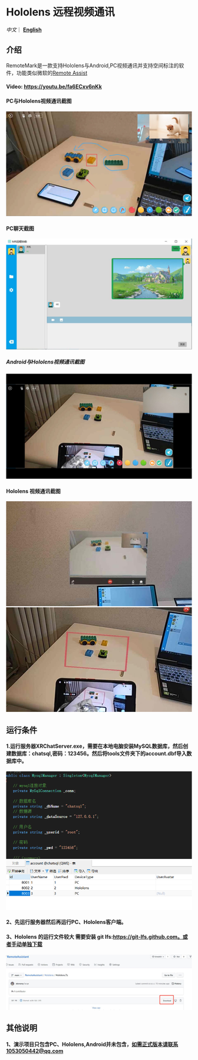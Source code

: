 # Hololens 远程视频通讯

*中文*｜ [**English**](README_en.md) 

## 介绍
RemoteMark是一款支持Hololens与Android,PC视频通讯并支持空间标注的软件，功能类似微软的[Remote Assist](https://docs.microsoft.com/en-us/dynamics365/mixed-reality/remote-assist/ra-overview)
#### Video: https://youtu.be/fa6ECxv6nKk
#### PC与Hololens视频通讯截图
![Image text](Image/pc.jpg)
#### PC聊天截图
![Image text](Image/pc_chat.jpg)
##### Android与Hololens视频通讯截图
![Image text](Image/android.jpg)
#### Hololens 视频通讯截图
![Image text](Image/hls.jpg)
![Image text](Image/hls2.jpg)
## 运行条件

#### 1.运行服务器XRChatServer.exe，需要在本地电脑安装MySQL数据库，然后创建数据库：chatsql,密码：123456。然后将tools文件夹下的account.dbf导入数据库中。
![Image text](Image/sqlset.png)
![Image text](Image/SQL.png)
#### 2、先运行服务器然后再运行PC、Hololens客户端。
#### 3、Hololens 的运行文件较大 需要安装 git lfs:https://git-lfs.github.com。或者手动单独下载
![Image text](Image/hlsload.jpg)
## 其他说明
#### 1、演示项目只包含PC、Hololens,Android并未包含，如需正式版本请联系1053050442@qq.com
